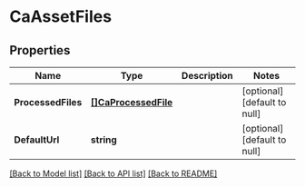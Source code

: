 # CaAssetFiles

## Properties
Name | Type | Description | Notes
------------ | ------------- | ------------- | -------------
**ProcessedFiles** | [**[]CaProcessedFile**](caProcessedFile.md) |  | [optional] [default to null]
**DefaultUrl** | **string** |  | [optional] [default to null]

[[Back to Model list]](../README.md#documentation-for-models) [[Back to API list]](../README.md#documentation-for-api-endpoints) [[Back to README]](../README.md)

